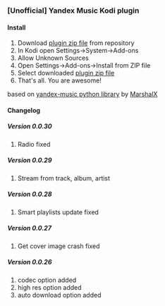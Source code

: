 ### [Unofficial] Yandex Music Kodi plugin
#### Install
1. Download [plugin zip file][plugin_zip] from repository
2. In Kodi open Settings->System->Add-ons
3. Allow Unknown Sources
4. Open Settings->Add-ons->Install from ZIP file
5. Select downloaded [plugin zip file][plugin_zip]
6. That's all. You are awesome!   

based on [yandex-music python library][ym_lib] by [MarshalX](https://github.com/MarshalX)


[plugin_zip]: https://github.com/Angel777d/kodi.plugin.yandex-music/raw/master/bin/kodi.plugin.yandex-music-0.0.30.zip
[ym_lib]: https://github.com/MarshalX/yandex-music-api

#### Changelog
##### Version 0.0.30
1. Radio fixed

##### Version 0.0.29
1. Stream from track, album, artist

##### Version 0.0.28
1. Smart playlists update fixed

##### Version 0.0.27
1. Get cover image crash fixed 

##### Version 0.0.26
1. codec option added
2. high res option added
3. auto download option added